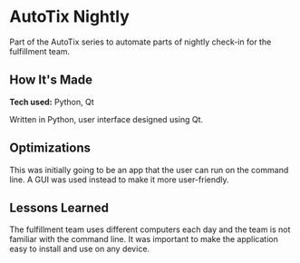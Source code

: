 # AutoTix Nightly
Part of the AutoTix series to automate parts of nightly check-in for the fulfillment team.

## How It's Made
**Tech used:** Python, Qt

Written in Python, user interface designed using Qt.

## Optimizations
This was initially going to be an app that the user can run on the command line. A GUI was used instead to make it more user-friendly.

## Lessons Learned
The fulfillment team uses different computers each day and the team is not familiar with the command line. It was important to make the application easy to install and use on any device.
